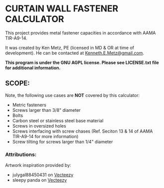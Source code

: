 # CURTAIN WALL FASTENER CALCULATOR

This project provides metal fastener capacities in accordance with AAMA TIR-A9-14.

It was created by Ken Metz, PE (licensed in MD & OR at time of development). He can be contacted at Kenneth.E.Metz@gmail.com.

**This program is under the GNU AGPL license. Please see LICENSE.txt file for additional information.**

## SCOPE:

Note, the following use cases are **NOT** covered by this calculator:

- Metric fasteners
- Screws larger than 3/8" diameter
- Bolts
- Carbon steel or stainless steel base material
- Screws in oversized holes
- Screws interfacing with screw chases (Ref. Seciton 13 & 14 of AAMA TIR-A9-14 for more information)
- Screw tilting for screws larger than 1/4" diameter

### Attributions:

Artwork inspiration provided by:

- julygal88450431 on [Vecteezy](https://www.vecteezy.com/free-vector/screw")
- sleepy panda on [Vecteezy](https://www.vecteezy.com/free-vector/robot")
